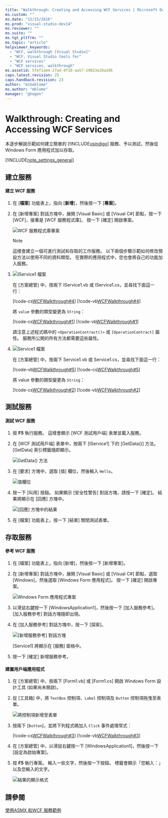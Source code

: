 ```yaml
---
title: "Walkthrough: Creating and Accessing WCF Services | Microsoft Docs"
ms.custom: ""
ms.date: "12/15/2016"
ms.prod: "visual-studio-dev14"
ms.reviewer: ""
ms.suite: ""
ms.tgt_pltfrm: ""
ms.topic: "article"
helpviewer_keywords: 
  - "WCF, walkthrough [Visual Studio]"
  - "WCF, Visual Studio tools for"
  - "WCF services"
  - "WCF services, walkthrough"
ms.assetid: 5fef1a64-27a4-4f10-aa57-29023e28a2d6
caps.latest.revision: 25
caps.handback.revision: 23
author: "mikeblome"
ms.author: "mblome"
manager: "ghogen"
---
```

# Walkthrough: Creating and Accessing WCF Services
本逐步解說示範如何建立簡單的 [!INCLUDE[vsindigo](../data-tools/includes/vsindigo_md.md)] 服務、予以測試，然後從 Windows Form 應用程式加以存取。  
  
 [!INCLUDE[note_settings_general](../data-tools/includes/note_settings_general_md.md)]  
  
## 建立服務  
  
#### 建立 WCF 服務  
  
1.  在 \[**檔案**\] 功能表上，指向 \[**新增**\]，然後按一下 \[**專案**\]。  
  
2.  在 \[新增專案\] 對話方塊中，展開 \[Visual Basic\] 或 \[Visual C\#\] 節點，按一下 \[WCF\]，接著是 \[WCF 服務程式庫\]。  按一下 \[確定\] 開啟專案。  
  
     ![WCF 服務程式庫專案](../data-tools/media/wcf1.PNG "wcf1")  
  
    > [!NOTE]
    >  這樣會建立一個可進行測試和存取的工作服務。  以下兩個步驟示範如何修改預設方法以使用不同的資料類型。  在實際的應用程式中，您也會將自己的功能加入服務。  
  
3.  ![IService1 檔案](~/data-tools/media/wcf2.png "wcf2")  
  
     在 \[方案總管\] 中，按兩下 IService1.vb 或 IService1.cs，並尋找下面這一行：  
  
     [!code-cs[WCFWalkthrough#4](../data-tools/codesnippet/CSharp/walkthrough-creating-a-simple-wcf-service-in-windows-forms_1.cs)]
     [!code-vb[WCFWalkthrough#4](../data-tools/codesnippet/VisualBasic/walkthrough-creating-a-simple-wcf-service-in-windows-forms_1.vb)]  
  
     將 `value` 參數的類型變更為 `String`：  
  
     [!code-cs[WCFWalkthrough#1](../data-tools/codesnippet/CSharp/walkthrough-creating-a-simple-wcf-service-in-windows-forms_2.cs)]
     [!code-vb[WCFWalkthrough#1](../data-tools/codesnippet/VisualBasic/walkthrough-creating-a-simple-wcf-service-in-windows-forms_2.vb)]  
  
     請注意上述程式碼中的 `<OperationContract()>` 或 `[OperationContract]` 屬性。  服務所公開的所有方法都需要這些屬性。  
  
4.  ![Service1 檔案](../data-tools/media/wcf3.png "wcf3")  
  
     在 \[方案總管\] 中，按兩下 Service1.vb 或 Service1.cs，並尋找下面這一行：  
  
     [!code-vb[WCFWalkthrough#5](../data-tools/codesnippet/VisualBasic/walkthrough-creating-a-simple-wcf-service-in-windows-forms_3.vb)]
     [!code-cs[WCFWalkthrough#5](../data-tools/codesnippet/CSharp/walkthrough-creating-a-simple-wcf-service-in-windows-forms_3.cs)]  
  
     將 value 參數的類型變更為 `String`：  
  
     [!code-cs[WCFWalkthrough#2](../data-tools/codesnippet/CSharp/walkthrough-creating-a-simple-wcf-service-in-windows-forms_4.cs)]
     [!code-vb[WCFWalkthrough#2](../data-tools/codesnippet/VisualBasic/walkthrough-creating-a-simple-wcf-service-in-windows-forms_4.vb)]  
  
## 測試服務  
  
#### 測試 WCF 服務  
  
1.  按 **F5** 執行服務。  這樣會顯示 \[WCF 測試用戶端\] 表單並載入服務。  
  
2.  在 \[WCF 測試用戶端\] 表單中，按兩下 \[IService1\] 下的 \[GetData\(\)\] 方法。  \[GetData\] 索引標籤隨即顯示。  
  
     ![GetData&#40;&#41; 方法](../data-tools/media/wcf4.png "wcf4")  
  
3.  在 \[要求\] 方塊中，選取 \[值\] 欄位，然後輸入 `Hello`。  
  
     ![值欄位](../data-tools/media/wcf5.png "wcf5")  
  
4.  按一下 \[叫用\] 按鈕。  如果顯示 \[安全性警告\] 對話方塊，請按一下 \[確定\]。  結果將顯示在 \[回應\] 方塊中。  
  
     ![&#91;回應&#93; 方塊中的結果](../data-tools/media/wcf6.png "wcf6")  
  
5.  在 \[檔案\] 功能表上，按一下 \[結束\] 關閉測試表單。  
  
## 存取服務  
  
#### 參考 WCF 服務  
  
1.  在 \[檔案\] 功能表上，指向 \[新增\]，然後按一下 \[新增專案\]。  
  
2.  在 \[新增專案\] 對話方塊中，展開 \[Visual Basic\] 或 \[Visual C\#\] 節點，選取 \[Windows\]，然後選取 \[Windows Form 應用程式\]。  按一下 \[確定\] 開啟專案。  
  
     ![Windows Form 應用程式專案](../data-tools/media/wcf7.png "wcf7")  
  
3.  以滑鼠右鍵按一下 \[WindowsApplication1\]，然後按一下 \[加入服務參考\]。  \[加入服務參考\] 對話方塊隨即出現。  
  
4.  在 \[加入服務參考\] 對話方塊中，按一下 \[探索\]。  
  
     ![&#91;新增服務參考&#93; 對話方塊](../data-tools/media/wcf8.png "wcf8")  
  
     \[Service1\] 將顯示在 \[服務\] 窗格中。  
  
5.  按一下 \[確定\] 新增服務參考。  
  
#### 建置用戶端應用程式  
  
1.  在 \[方案總管\] 中，按兩下 \[Form1.vb\] 或 \[Form1.cs\] 開啟 Windows Form 設計工具 \(如果尚未開啟\)。  
  
2.  從 \[工具箱\] 中，將 `TextBox` 控制項、`Label` 控制項及 `Button` 控制項拖曳至表單。  
  
     ![將控制項新增至表單](../data-tools/media/wcf9.png "wcf9")  
  
3.  按兩下 \[`Button`\]，並將下列程式碼加入 `Click` 事件處理常式：  
  
     [!code-cs[WCFWalkthrough#3](../data-tools/codesnippet/CSharp/walkthrough-creating-a-simple-wcf-service-in-windows-forms_5.cs)]
     [!code-vb[WCFWalkthrough#3](../data-tools/codesnippet/VisualBasic/walkthrough-creating-a-simple-wcf-service-in-windows-forms_5.vb)]  
  
4.  在 \[方案總管\] 中，以滑鼠右鍵按一下 \[WindowsApplication1\]，然後按一下 \[設定為啟始專案\]。  
  
5.  按 **F5** 執行專案。  輸入一些文字，然後按一下按鈕。  標籤會顯示「您輸入：」以及您輸入的文字。  
  
     ![結果的顯示格式](~/data-tools/media/wcf10.png "wcf10")  
  
## 請參閱  
 [使用ASMX 和WCF 服務範例](http://msdn.microsoft.com/zh-tw/788ddf2c-2ac1-416b-8789-2fbb1e29b8fe)